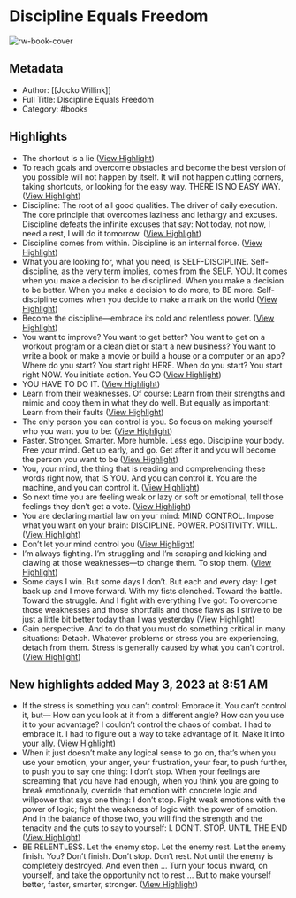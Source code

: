 # Discipline Equals Freedom

![rw-book-cover](https://readwise-assets.s3.amazonaws.com/media/reader/parsed_document_assets/50302478/cover-image-9781250156952_JUgRQI7.jpg)

## Metadata
- Author: [[Jocko Willink]]
- Full Title: Discipline Equals Freedom
- Category: #books

## Highlights
- The shortcut is a lie ([View Highlight](https://read.readwise.io/read/01gzane7ezc47ghd6pra5wgy68))
- To reach goals and overcome obstacles
  and become the best version of you possible
  will not happen by itself. It will not
  happen cutting corners, taking shortcuts,
  or looking for the easy way.
  THERE IS NO EASY WAY. ([View Highlight](https://read.readwise.io/read/01gzaneqnrn6skgcrs3hwf42zt))
- Discipline: The root of all good qualities.
  The driver of daily execution. The core principle that overcomes laziness and lethargy and excuses. Discipline defeats the infinite excuses that say: Not today, not now, I need a rest, I will do it tomorrow. ([View Highlight](https://read.readwise.io/read/01gzanfbj53pp2vm078pj2qx9g))
- Discipline comes from within.
  Discipline is an internal force. ([View Highlight](https://read.readwise.io/read/01gzanhp8nf2t8en4hbyntwcxy))
- What you are looking for,
  what you need, is SELF-DISCIPLINE.
  Self-discipline, as the very term implies,
  comes from the SELF. YOU.
  It comes when you make a decision to be disciplined.
  When you make a decision to be better.
  When you make a decision to do more, to BE more.
  Self-discipline comes when you decide to make a mark on the world ([View Highlight](https://read.readwise.io/read/01gzanja925trzvgcrwjtdq6m4))
- Become the discipline—embrace its cold and relentless power. ([View Highlight](https://read.readwise.io/read/01gzanjz8tna1mdjjx431216tt))
- You want to improve?
  You want to get better?
  You want to get on a workout program or a clean diet or start a new business?
  You want to write a book or make a movie or build a house or a computer or an app?
  Where do you start? You start right HERE.
  When do you start? You start right NOW.
  You initiate action.
  You GO ([View Highlight](https://read.readwise.io/read/01gzanm2hacph9wvqwsvf8fce2))
- YOU HAVE TO DO IT. ([View Highlight](https://read.readwise.io/read/01gzanmb3h0v5jee6nq6tqd7jk))
- Learn from their weaknesses. Of course: Learn from their strengths and mimic and copy them in what they do well. But equally as important: Learn from their faults ([View Highlight](https://read.readwise.io/read/01gzanndt9y7cf8c13akweyxbd))
- The only person you can control is you.
  So focus on making yourself who
  you want you to be: ([View Highlight](https://read.readwise.io/read/01gzannrm3ez111bmcbfg6b4my))
- Faster. Stronger. Smarter. More humble. Less ego.
  Discipline your body. Free your mind. Get up early, and go.
  Get after it and you will become the person you want to be ([View Highlight](https://read.readwise.io/read/01gzanp4kpnd3vsvq48hpbgbyq))
- You, your mind, the thing that is reading and comprehending these words right now, that IS YOU.
  And you can control it. You are the machine, and you can control it. ([View Highlight](https://read.readwise.io/read/01gzanq7wbvj756517b69yv772))
- So next time you are feeling weak or lazy or soft or emotional, tell those feelings they don’t get a vote. ([View Highlight](https://read.readwise.io/read/01gzanrqccan99q6xxse462j01))
- You are declaring martial law on your mind:
  MIND CONTROL.
  Impose what you want on your brain:
  DISCIPLINE.
  POWER.
  POSITIVITY.
  WILL. ([View Highlight](https://read.readwise.io/read/01gzansmg5s593z61mne7sxfay))
- Don’t let your mind control you ([View Highlight](https://read.readwise.io/read/01gzansxxzxsds07e3nsfz0jn7))
- I’m always fighting. I’m struggling and I’m scraping and kicking and clawing at those weaknesses—to change them. To stop them. ([View Highlight](https://read.readwise.io/read/01gzantwh05jdzwdtgngp7mrga))
- Some days I win. But some days I don’t.
  But each and every day: I get back up
  and I move forward.
  With my fists clenched.
  Toward the battle. Toward the struggle.
  And I fight with everything I’ve got:
  To overcome those weaknesses and those shortfalls and those flaws as I strive to be just a
  little bit better today
  than I was yesterday ([View Highlight](https://read.readwise.io/read/01gzanvdrx63mzedqq8t9c7jpe))
- Gain perspective.
  And to do that you must do something critical in many situations: Detach.
  Whatever problems or stress you are experiencing, detach from them.
  Stress is generally caused by what you can’t control. ([View Highlight](https://read.readwise.io/read/01gzanwxte4bmg65vdneh9mh1r))
## New highlights added May 3, 2023 at 8:51 AM
- If the stress is something you can’t control: Embrace it.
  You can’t control it, but—
  How can you look at it from a different angle?
  How can you use it to your advantage?
  I couldn’t control the chaos of combat.
  I had to embrace it.
  I had to figure out a way to take advantage of it.
  Make it into your ally. ([View Highlight](https://read.readwise.io/read/01gzfw4rp11tks2zg9stp4ca9j))
- When it just doesn’t make any logical sense to go on, that’s when you use your emotion, your anger, your frustration, your fear, to push further, to push you to say one thing: I don’t stop.
  When your feelings are screaming that you have had enough, when you think you are going to break emotionally, override that emotion with concrete logic and willpower that says one thing: I don’t stop.
  Fight weak emotions with the power of logic; fight the weakness of logic with the power of emotion.
  And in the balance of those two, you will find the strength and the tenacity and the guts to say to yourself:
  I. DON’T. STOP.
  UNTIL THE END ([View Highlight](https://read.readwise.io/read/01gzfw9grgb3feferb957y3wn5))
- BE RELENTLESS.
  Let the enemy stop. Let the enemy rest. Let the enemy finish.
  You? Don’t finish. Don’t stop. Don’t rest.
  Not until the enemy is completely destroyed.
  And even then … Turn your focus inward, on yourself, and take the opportunity not to rest …
  But to make yourself better, faster, smarter, stronger. ([View Highlight](https://read.readwise.io/read/01gzfwgm90m0kj1ad4hsyeemcs))
